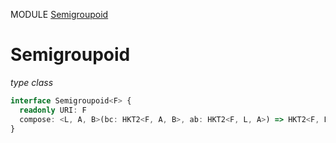 MODULE [Semigroupoid](https://github.com/gcanti/fp-ts/blob/master/src/Semigroupoid.ts)

# Semigroupoid

_type class_

```ts
interface Semigroupoid<F> {
  readonly URI: F
  compose: <L, A, B>(bc: HKT2<F, A, B>, ab: HKT2<F, L, A>) => HKT2<F, L, B>
}
```
